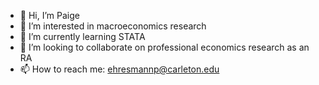 - 👋 Hi, I’m Paige
- 👀 I’m interested in macroeconomics research
- 🌱 I’m currently learning STATA
- 💞️ I’m looking to collaborate on professional economics research as an RA
- 📫 How to reach me: ehresmannp@carleton.edu

<!---
ehresmannp/ehresmannp is a ✨ special ✨ repository because its `README.md` (this file) appears on your GitHub profile.
You can click the Preview link to take a look at your changes.
--->
